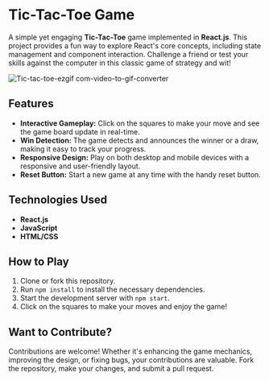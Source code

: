 # Tic-Tac-Toe Game

A simple yet engaging **Tic-Tac-Toe** game implemented in **React.js**. This project provides a fun way to explore React's core concepts, including state management and component interaction. Challenge a friend or test your skills against the computer in this classic game of strategy and wit!



![Tic-tac-toe-ezgif com-video-to-gif-converter](https://github.com/hem2511/Tic-Tac-Toe-Game/assets/105448511/c0b4d934-4dd3-4da4-8fbd-84b22bcff349)



## Features
- **Interactive Gameplay:** Click on the squares to make your move and see the game board update in real-time.
- **Win Detection:** The game detects and announces the winner or a draw, making it easy to track your progress.
- **Responsive Design:** Play on both desktop and mobile devices with a responsive and user-friendly layout.
- **Reset Button:** Start a new game at any time with the handy reset button.

## Technologies Used
- **React.js**
- **JavaScript**
- **HTML/CSS**

## How to Play
1. Clone or fork this repository.
2. Run `npm install` to install the necessary dependencies.
3. Start the development server with `npm start`.
4. Click on the squares to make your moves and enjoy the game!

## Want to Contribute?
Contributions are welcome! Whether it's enhancing the game mechanics, improving the design, or fixing bugs, your contributions are valuable. Fork the repository, make your changes, and submit a pull request.
